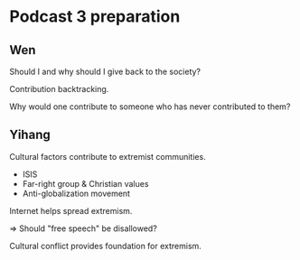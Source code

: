 # Podcast 3 preparation

## Wen

Should I and why should I give back to the society?

Contribution backtracking.

Why would one contribute to someone who has never contributed to them?

## Yihang

Cultural factors contribute to extremist communities.

- ISIS
- Far-right group & Christian values
- Anti-globalization movement

Internet helps spread extremism.

⇒ Should "free speech" be disallowed?

Cultural conflict provides foundation for extremism.
